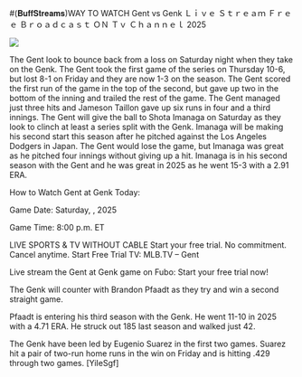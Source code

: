 #(𝐁𝐮𝐟𝐟𝐒𝐭𝐫𝐞𝐚𝐦𝐬)WAY TO WATCH Gent vs Genk Ｌｉｖｅ Ｓｔｒｅａｍ Ｆｒｅｅ Ｂｒｏａｄｃａｓｔ ＯＮ Ｔｖ Ｃｈａｎｎｅｌ  2025  
  
  
[![](https://i.imgur.com/qSNzIqt.png)](https://movie.rssnews.media/JiVzJdb.php)  
  
The Gent look to bounce back from a loss on Saturday night when they take on the Genk. The Gent took the first game of the series on Thursday 10-6, but lost 8-1 on Friday and they are now 1-3 on the season. The Gent scored the first run of the game in the top of the second, but gave up two in the bottom of the inning and trailed the rest of the game. The Gent managed just three hits and Jameson Taillon gave up six runs in four and a third innings. The Gent will give the ball to Shota Imanaga on Saturday as they look to clinch at least a series split with the Genk. Imanaga will be making his second start this season after he pitched against the Los Angeles Dodgers in Japan. The Gent would lose the game, but Imanaga was great as he pitched four innings without giving up a hit. Imanaga is in his second season with the Gent and he was great in 2025 as he went 15-3 with a 2.91 ERA.

How to Watch Gent at Genk Today:

Game Date: Saturday, , 2025

Game Time: 8:00 p.m. ET

LIVE SPORTS & TV WITHOUT CABLE
Start your free trial. No commitment. Cancel anytime.
Start Free Trial
TV: MLB.TV – Gent

Live stream the Gent at Genk game on Fubo: Start your free trial now!

The Genk will counter with Brandon Pfaadt as they try and win a second straight game.

Pfaadt is entering his third season with the Genk. He went 11-10 in 2025 with a 4.71 ERA. He struck out 185 last season and walked just 42.

The Genk have been led by Eugenio Suarez in the first two games. Suarez hit a pair of two-run home runs in the win on Friday and is hitting .429 through two games. [YiIeSgf]